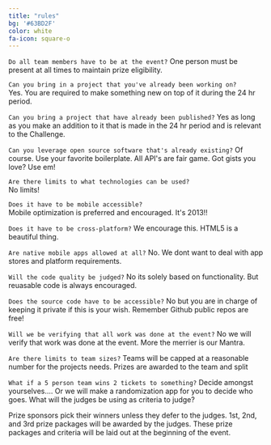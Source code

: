 ```yaml
---
title: "rules"
bg: '#63BD2F'
color: white
fa-icon: square-o
---
```


`Do all team members have to be at the event?`
One person must be present at all times to maintain prize eligibility.

`Can you bring in a project that you've already been working on?`  
Yes. You are required to make something new on top of it during the 24 hr period.

`Can you bring a project that have already been published?` 
Yes as long as you make an addition to it that is made in the 24 hr period and is relevant to the Challenge.

`Can you leverage open source software that's already existing?`
Of course. Use your favorite boilerplate. All API's are fair game. Got gists you love? Use em!

`Are there limits to what technologies can be used?`  
No limits!

`Does it have to be mobile accessible?`  
Mobile optimization is preferred and encouraged. It's 2013!!

`Does it have to be cross-platform?`
We encourage this. HTML5 is a beautiful thing.

`Are native mobile apps allowed at all?`
No. We dont want to deal with app stores and platform requirements. 

`Will the code quality be judged?`
No its solely based on functionality. But reuasable code is always encouraged.

`Does the source code have to be accessible?`
No but you are in charge of keeping it private if this is your wish. Remember Github public repos are free!

`Will we be verifying that all work was done at the event?`
No we will verify that work was done at the event. More the merrier is our Mantra.

`Are there limits to team sizes?`
Teams will be capped at a reasonable number for the projects needs. Prizes are awarded to the team and split 

`What if a 5 person team wins 2 tickets to something?`
Decide amongst yourselves.... Or we will make a randomization app for you to decide who goes.
What will the judges be using as criteria to judge?

Prize sponsors pick their winners unless they defer to the judges. 1st, 2nd, and 3rd prize packages will be awarded by the judges. These prize packages and criteria will be laid out at the beginning of the event.
